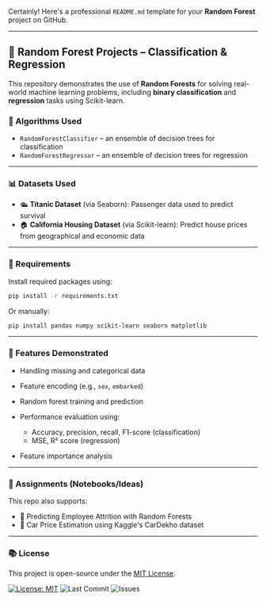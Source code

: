 Certainly! Here's a professional `README.md` template for your **Random Forest** project on GitHub.

---

## 🌲 Random Forest Projects – Classification & Regression

This repository demonstrates the use of **Random Forests** for solving real-world machine learning problems, including **binary classification** and **regression** tasks using Scikit-learn.

### 🧠 Algorithms Used

* `RandomForestClassifier` – an ensemble of decision trees for classification
* `RandomForestRegressor` – an ensemble of decision trees for regression

---

### 📊 Datasets Used

* 🛳️ **Titanic Dataset** (via Seaborn): Passenger data used to predict survival
* 🏠 **California Housing Dataset** (via Scikit-learn): Predict house prices from geographical and economic data

---

### 🔧 Requirements
Install required packages using:

```bash
pip install -r requirements.txt
```

Or manually:

```bash
pip install pandas numpy scikit-learn seaborn matplotlib
```

---


### 🔬 Features Demonstrated

* Handling missing and categorical data
* Feature encoding (e.g., `sex`, `embarked`)
* Random forest training and prediction
* Performance evaluation using:

  * Accuracy, precision, recall, F1-score (classification)
  * MSE, R² score (regression)
* Feature importance analysis

---

### 🧪 Assignments (Notebooks/Ideas)

This repo also supports:

* 📌 Predicting Employee Attrition with Random Forests
* 📌 Car Price Estimation using Kaggle's CarDekho dataset

---

### 📚 License

This project is open-source under the [MIT License](LICENSE).


[![License: MIT](https://img.shields.io/badge/License-MIT-yellow.svg)](https://opensource.org/licenses/MIT)
![Last Commit](https://img.shields.io/github/last-commit/Soham-Banerjee-web/Random_Forest)
![Issues](https://img.shields.io/github/issues/Soham-Banerjee-web/Random_Forest)
